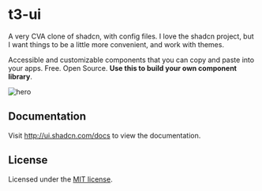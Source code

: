 # t3-ui 

A very CVA clone of shadcn, with config files. I love the shadcn project, but I want things to be a little more convenient, and work with themes. 

Accessible and customizable components that you can copy and paste into your apps. Free. Open Source. **Use this to build your own component library**.

![hero](apps/www/public/og.jpg)

## Documentation

Visit http://ui.shadcn.com/docs to view the documentation.

## License

Licensed under the [MIT license](https://github.com/shadcn/ui/blob/main/LICENSE.md).
